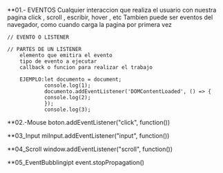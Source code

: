 **01.- EVENTOS
    Cualquier interaccion que realiza el usuario con nuestra pagina
    click , scroll , escribir, hover , etc
    Tambien puede ser eventos del navegador, como cuando carga la pagina por primera vez

    // EVENTO O LISTENER

    // PARTES DE UN LISTENER
        elemento que emitira el evento
        tipo de evento a ejecutar
        callback o funcion para realizar el trabajo

        EJEMPLO:let documento = document;
                console.log(1);
                documento.addEventListener('DOMContentLoaded', () => {
                console.log(2);
                });
                console.log(3);

**02.-Mouse
        boton.addEventListener("click", function())

**03_Input
        miInput.addEventListener("input", function())

**04_Scroll
        window.addEventListener("scroll", function())

**05_EventBubblingipt
        event.stopPropagation()